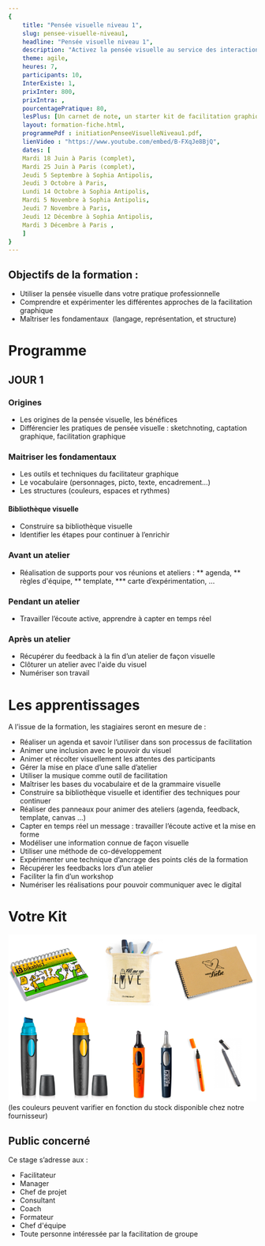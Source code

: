 ```yaml
---
{
	title: "Pensée visuelle niveau 1",
	slug: pensee-visuelle-niveau1, 
	headline: "Pensée visuelle niveau 1",
	description: "Activez la pensée visuelle au service des interactions grâce à la facilitation graphique - niveau 1",
	theme: agile,
	heures: 7,
	participants: 10,
	InterExiste: 1,
	prixInter: 800,
	prixIntra: ,
	pourcentagePratique: 80,
	lesPlus: [Un carnet de note, un starter kit de facilitation graphique de la marque neuland, prise en charge du repas],
	layout: formation-fiche.html, 
	programmePdf : initiationPenseeVisuelleNiveau1.pdf,
	lienVideo : "https://www.youtube.com/embed/B-FXqJe8BjQ",
	dates: [
	Mardi 18 Juin à Paris (complet),
	Mardi 25 Juin à Paris (complet),
	Jeudi 5 Septembre à Sophia Antipolis,
	Jeudi 3 Octobre à Paris,
	Lundi 14 Octobre à Sophia Antipolis,
	Mardi 5 Novembre à Sophia Antipolis,
	Jeudi 7 Novembre à Paris,
	Jeudi 12 Décembre à Sophia Antipolis,
	Mardi 3 Décembre à Paris ,
	]
}
---
```


## Objectifs de la formation : ##
* Utiliser la pensée visuelle dans votre pratique professionnelle 
* Comprendre et expérimenter les différentes approches de la facilitation graphique
* Maîtriser les fondamentaux  (langage, représentation, et structure) 

# Programme #

## JOUR 1 ##
### Origines ###
* Les origines de la pensée visuelle, les bénéfices
* Différencier les pratiques de pensée visuelle : sketchnoting, captation graphique, facilitation graphique

### Maitriser les fondamentaux ###
* Les outils et techniques du facilitateur graphique
* Le vocabulaire (personnages, picto, texte, encadrement…)
* Les structures (couleurs, espaces et rythmes)


#### Bibliothèque visuelle ####
* Construire sa bibliothèque visuelle
* Identifier les étapes pour continuer à l’enrichir

### Avant un atelier ###
* Réalisation de supports pour vos réunions et ateliers : 
** agenda,
** règles d'équipe,
** template,
*** carte d’expérimentation, ... 

### Pendant un atelier ###
* Travailler l’écoute active, apprendre à capter en temps réel

### Après un atelier ###
* Récupérer du feedback à la fin d’un atelier de façon visuelle
* Clôturer un atelier avec l'aide du visuel 
* Numériser son travail


# Les apprentissages #
A l’issue de la formation, les stagiaires seront en mesure de : 

* Réaliser un agenda et savoir l’utiliser dans son processus de facilitation 
* Animer une inclusion avec le pouvoir du visuel 
* Animer et récolter visuellement les attentes des participants
* Gérer la mise en place d’une salle d’atelier
* Utiliser la musique comme outil de facilitation
* Maîtriser les bases du vocabulaire et de la grammaire visuelle 
* Construire sa bibliothèque visuelle et identifier des techniques pour continuer
* Réaliser des panneaux pour animer des ateliers  (agenda, feedback, template, canvas  …)
* Capter en temps réel un message : travailler l’écoute active et la mise en forme
* Modéliser une information connue de façon visuelle
* Utiliser une méthode de co-développement
* Expérimenter une technique d’ancrage des points clés de la formation
* Récupérer les feedbacks lors d’un atelier 
* Faciliter la fin d’un workshop 
* Numériser les réalisations pour pouvoir communiquer avec le digital 


# Votre Kit #
![40% center](/images/KitNeulandInitiation.png)
(les couleurs peuvent varifier en fonction du stock disponible chez notre fournisseur)


## Public concerné ##
Ce stage s’adresse aux : 
* Facilitateur
* Manager
* Chef de projet
* Consultant
* Coach
* Formateur
* Chef d'équipe
* Toute personne intéressée par la facilitation de groupe

